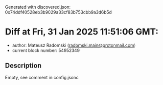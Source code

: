 Generated with discovered.json: 0x74ddf40528eb3b9029a33cf83b753cbb9a3d6b5d

# Diff at Fri, 31 Jan 2025 11:51:06 GMT:

- author: Mateusz Radomski (<radomski.main@protonmail.com>)
- current block number: 54952349

## Description

Empty, see comment in config.jsonc
